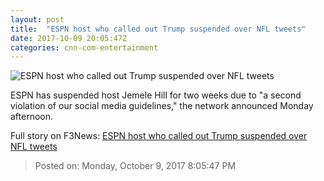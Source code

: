 ```yaml
---
layout: post
title:  "ESPN host who called out Trump suspended over NFL tweets"
date: 2017-10-09 20:05:47Z
categories: cnn-com-entertainment
---
```


![ESPN host who called out Trump suspended over NFL tweets](http://i2.cdn.turner.com/money/dam/assets/170913151124-jemele-hill-espn-780x439.jpg)

ESPN has suspended host Jemele Hill for two weeks due to "a second violation of our social media guidelines," the network announced Monday afternoon.


Full story on F3News: [ESPN host who called out Trump suspended over NFL tweets](http://www.f3nws.com/n/ezK2Y)

> Posted on: Monday, October 9, 2017 8:05:47 PM
